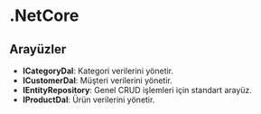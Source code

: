 # .NetCore



## Arayüzler

- **ICategoryDal**: Kategori verilerini yönetir.
- **ICustomerDal**: Müşteri verilerini yönetir.
- **IEntityRepository**: Genel CRUD işlemleri için standart arayüz.
- **IProductDal**: Ürün verilerini yönetir.
